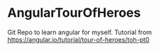 # AngularTourOfHeroes
Git Repo to learn angular for myself. Tutorial from https://angular.io/tutorial/tour-of-heroes/toh-pt0

